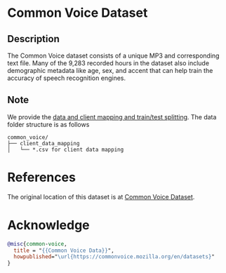 # Common Voice Dataset

## Description

The Common Voice dataset consists of a unique MP3 and corresponding text file. Many of the 9,283 recorded hours in the dataset also include demographic metadata like age, sex, and accent that can help train the accuracy of speech recognition engines.

## Note

We provide the [data and client mapping and train/test splitting](https://fedscale.eecs.umich.edu/dataset/common-voice.tar.gz). The data folder structure is as follows
```
common_voice/
├── client_data_mapping
│   └── *.csv for client data mapping
```

# References
The original location of this dataset is at
[Common Voice Dataset](https://commonvoice.mozilla.org/en/datasets).

# Acknowledge

```bibtex
@misc{common-voice,
  title = "{{Common Voice Data}}",
  howpublished="\url{https://commonvoice.mozilla.org/en/datasets}"
}
```